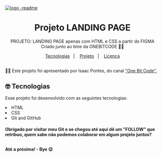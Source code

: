 # <div align="center"><a href="https://mariantune.github.io/landingpageonebitcode/">
  ![logo -readme](https://user-images.githubusercontent.com/123278537/217389839-bce88248-e213-461e-9c60-eee176324982.jpg)
</a>
</div>


<h1 align="center"> Projeto LANDING PAGE </h1>

<p align="center">
PROJETO: LANDING PAGE apenas com HTML e CSS a partir do FIGMA 
Criado junto ao time da  ONEBITCODE 👩‍💻
</p>

<p align="center">
  <a href="#-tecnologias">Tecnologias</a>&nbsp;&nbsp;&nbsp;|&nbsp;&nbsp;&nbsp;
  <a href="#-projeto">Projeto</a>&nbsp;&nbsp;&nbsp;|&nbsp;&nbsp;&nbsp;
  <a href="#memo-licença">Licença</a>
</p>

<br>
  🧑‍🚀 Este projeto foi apresentado por Isaac Pontes, do canal <a target="_blank" href="https://www.youtube.com/@OneBitCode">"One Bit Code".
</a>

<br>

## 🤓 Tecnologias

Esse projeto foi desenvolvido com as seguintes tecnologias:

<li> HTML
<li> CSS
<li> Git and GitHub

<br>    
<h4> Obrigado por visitar meu Git e se chegou até aqui dê um "FOLLOW" que retribuo, quem sabe não podemos colaborar em algum projeto juntos?
  <br>
  <br>
<p> Até a próxima! - Bye 😉
